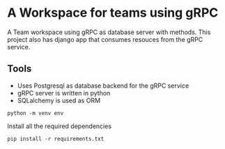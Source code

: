 # A Workspace for teams using gRPC
A Team workspace using gRPC as database server with methods. This project also has django app that consumes resouces from the gRPC service.

## Tools
- Uses Postgresql as database backend for the gRPC service
- gRPC server is written in python
- SQLalchemy is used as ORM

`python -m venv env`

Install all the required dependencies

`pip install -r requirements.txt`
